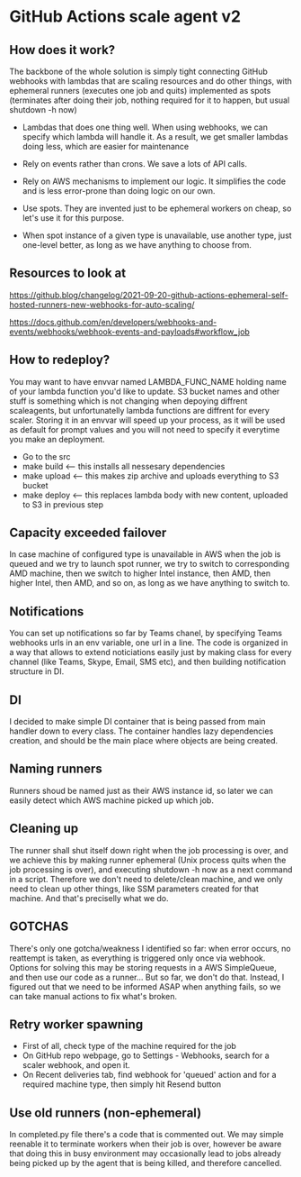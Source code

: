 # GitHub Actions scale agent v2

## How does it work?
 The backbone of the whole solution is simply tight connecting GitHub webhooks with lambdas that are scaling resources and do other things, with ephemeral runners (executes one job and quits) implemented as spots (terminates after doing their job, nothing required for it to happen, but usual shutdown -h now)

 * Lambdas that does one thing well. When using webhooks, we can specify which lambda will handle it. As a result, we get smaller lambdas doing less, which are easier for maintenance

 * Rely on events rather than crons. We save a lots of API calls.

 * Rely on AWS mechanisms to implement our logic. It simplifies the code and is less error-prone than doing logic on our own.

 * Use spots. They are invented just to be ephemeral workers on cheap, so let's use it for this purpose.

 * When spot instance of a given type is unavailable, use another type, just one-level better, as long as we have anything to choose from.

 ## Resources to look at

 https://github.blog/changelog/2021-09-20-github-actions-ephemeral-self-hosted-runners-new-webhooks-for-auto-scaling/

 https://docs.github.com/en/developers/webhooks-and-events/webhooks/webhook-events-and-payloads#workflow_job

 ## How to redeploy?

 You may want to have envvar named LAMBDA_FUNC_NAME holding name of your lambda function you'd like to update. S3 bucket names and other stuff is something which is not changing when depoying diffrent scaleagents, but unfortunatelly lambda functions are diffrent for every scaler. Storing it in an envvar will speed up your process, as it will be used as default for prompt values and you will not need to specify it everytime you make an deployment.

 * Go to the src 
 * make build <-- this installs all nessesary dependencies
 * make upload <-- this makes zip archive and uploads everything to S3 bucket
 * make deploy <-- this replaces lambda body with new content, uploaded to S3 in previous step

## Capacity exceeded failover

In case machine of configured type is unavailable in AWS when the job is queued and we try to launch spot runner, we try to switch to corresponding AMD machine, then we switch to higher Intel instance, then AMD, then higher Intel, then AMD, and so on, as long as we have anything to switch to.

## Notifications

You can set up notifications so far by Teams chanel, by specifying Teams webhooks urls in an env variable, one url in a line. The code is organized in a way that allows to extend noticiations easily just by making class for every channel (like Teams, Skype, Email, SMS etc), and then building notification structure in DI.

## DI

I decided to make simple DI container that is being passed from main handler down to every class. The container handles lazy dependencies creation, and should be the main place where objects are being created.

## Naming runners

Runners shoud be named just as their AWS instance id, so later we can easily detect which AWS machine picked up which job.

## Cleaning up

The runner shall shut itself down right when the job processing is over, and we achieve this by making runner ephemeral (Unix process quits when the job processing is over), and executing shutdown -h now as a next command in a script. Therefore we don't need to delete/clean machine, and we only need to clean up other things, like SSM parameters created for that machine. And that's preciselly what we do.

## GOTCHAS

There's only one gotcha/weakness I identified so far: when error occurs, no reattempt is taken, as everything is triggered only once via webhook. Options for solving this may be storing requests in a AWS SimpleQueue, and then use our code as a runner... But so far, we don't do that. Instead, I figured out that we need to be informed ASAP when anything fails, so we can take manual actions to fix what's broken.

## Retry worker spawning

* First of all, check type of the machine required for the job
* On GitHub repo webpage, go to Settings - Webhooks, search for a scaler webhook, and open it.
* On Recent deliveries tab, find webhook for 'queued' action and for a required machine type, then simply hit Resend button

## Use old runners (non-ephemeral)

In completed.py file there's a code that is commented out. We may simple reenable it to terminate workers when their job is over, however be aware that doing this in busy environment may occasionally lead to jobs already being picked up by the agent that is being killed, and therefore cancelled.